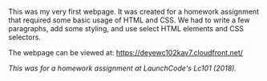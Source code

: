 This was my very first webpage. It was created for a homework assignment that required some basic
usage of HTML and CSS. We had to write a few paragraphs, add some styling, and use select HTML elements and CSS selectors. 

The webpage can be viewed at: https://deyewc102kav7.cloudfront.net/


*This was for a homework assignment at LaunchCode's Lc101 (2018).*
